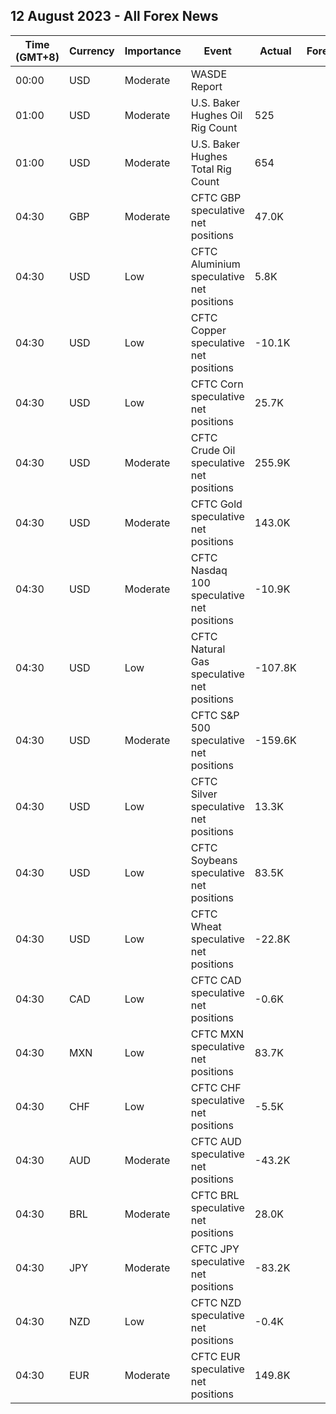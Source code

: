 ## 12 August 2023 - All Forex News

| Time (GMT+8) | Currency | Importance | Event | Actual | Forecast | Previous |
|------|----------|------------|-------|--------|----------|----------|
| 00:00 | USD | Moderate | WASDE Report |  |  |  |
| 01:00 | USD | Moderate | U.S. Baker Hughes Oil Rig Count | 525 |  | 525 |
| 01:00 | USD | Moderate | U.S. Baker Hughes Total Rig Count | 654 |  | 659 |
| 04:30 | GBP | Moderate | CFTC GBP speculative net positions | 47.0K |  | 49.6K |
| 04:30 | USD | Low | CFTC Aluminium speculative net positions | 5.8K |  | 6.8K |
| 04:30 | USD | Low | CFTC Copper speculative net positions | -10.1K |  | 10.7K |
| 04:30 | USD | Low | CFTC Corn speculative net positions | 25.7K |  | 80.1K |
| 04:30 | USD | Moderate | CFTC Crude Oil speculative net positions | 255.9K |  | 241.9K |
| 04:30 | USD | Moderate | CFTC Gold speculative net positions | 143.0K |  | 164.9K |
| 04:30 | USD | Moderate | CFTC Nasdaq 100 speculative net positions | -10.9K |  | -11.4K |
| 04:30 | USD | Low | CFTC Natural Gas speculative net positions | -107.8K |  | -107.0K |
| 04:30 | USD | Moderate | CFTC S&P 500 speculative net positions | -159.6K |  | -200.0K |
| 04:30 | USD | Low | CFTC Silver speculative net positions | 13.3K |  | 30.8K |
| 04:30 | USD | Low | CFTC Soybeans speculative net positions | 83.5K |  | 113.8K |
| 04:30 | USD | Low | CFTC Wheat speculative net positions | -22.8K |  | -26.1K |
| 04:30 | CAD | Low | CFTC CAD speculative net positions | -0.6K |  | 6.4K |
| 04:30 | MXN | Low | CFTC MXN speculative net positions | 83.7K |  | 88.5K |
| 04:30 | CHF | Low | CFTC CHF speculative net positions | -5.5K |  | -8.7K |
| 04:30 | AUD | Moderate | CFTC AUD speculative net positions | -43.2K |  | -51.8K |
| 04:30 | BRL | Moderate | CFTC BRL speculative net positions | 28.0K |  | 33.4K |
| 04:30 | JPY | Moderate | CFTC JPY speculative net positions | -83.2K |  | -79.2K |
| 04:30 | NZD | Low | CFTC NZD speculative net positions | -0.4K |  | 1.6K |
| 04:30 | EUR | Moderate | CFTC EUR speculative net positions | 149.8K |  | 172.1K |
